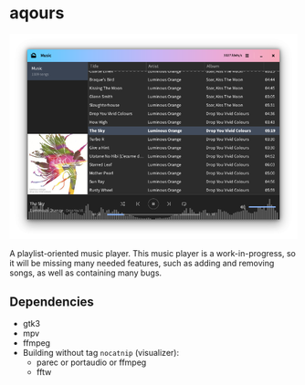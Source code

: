 # aqours

![screenshot](screenshot.png)

A playlist-oriented music player. This music player is a work-in-progress, so it
will be missing many needed features, such as adding and removing songs, as well
as containing many bugs.

## Dependencies

- gtk3
- mpv
- ffmpeg
- Building without tag `nocatnip` (visualizer):
	- parec or portaudio or ffmpeg
	- fftw
